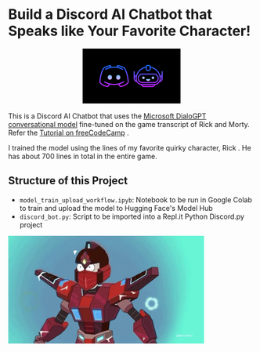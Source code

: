 # Build a Discord AI Chatbot that Speaks like Your Favorite Character!

<div align="center">
  <img src="https://github.com/hrugved06/Discbot_ai/blob/main/Discbot.ai/gif-demo/download.png" width=200>
</div>

This is a Discord AI Chatbot that uses the [Microsoft DialoGPT conversational model](https://huggingface.co/microsoft/DialoGPT-medium) fine-tuned on the game transcript of Rick and Morty. Refer the [ Tutorial on freeCodeCamp](https://www.freecodecamp.org/news/discord-ai-chatbot/) .

I trained the model using the lines of my favorite quirky character, Rick . He has about 700 lines in total in the entire game.

## Structure of this Project

- `model_train_upload_workflow.ipyb`: Notebook to be run in Google Colab to train and upload the model to Hugging Face's Model Hub
- `discord_bot.py`: Script to be imported into a Repl.it Python Discord.py project

<img src="https://github.com/hrugved06/Discbot_ai/blob/main/Discbot.ai/gif-demo/giphy.gif" width=400><br>
